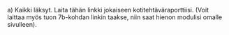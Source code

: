 a) Kaikki läksyt. Laita tähän linkki jokaiseen kotitehtäväraporttiisi. (Voit laittaa myös tuon 7b-kohdan linkin taakse, niin saat hienon modulisi omalle sivulleen).


